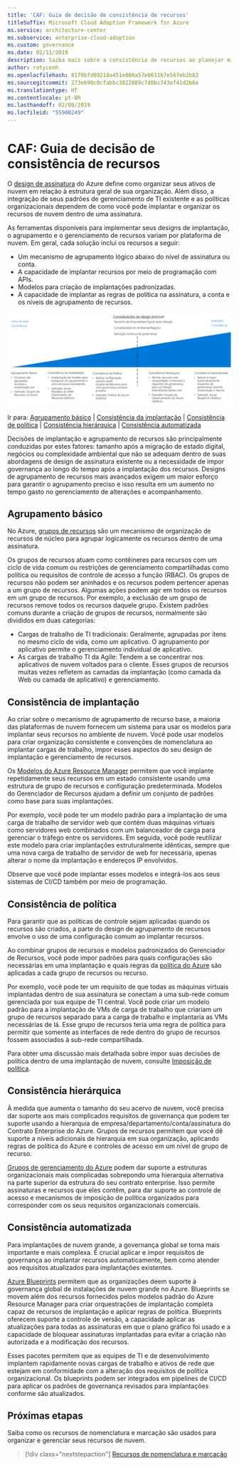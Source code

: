 ```yaml
---
title: 'CAF: Guia de decisão de consistência de recursos'
titleSuffix: Microsoft Cloud Adoption Framework for Azure
ms.service: architecture-center
ms.subservice: enterprise-cloud-adoption
ms.custom: governance
ms.date: 02/11/2019
description: Saiba mais sobre a consistência de recursos ao planejar migrações do Azure.
author: rotycenh
ms.openlocfilehash: 8170bfd09218a451e086a57e0631b7e567eb2b82
ms.sourcegitcommit: 273e690c0cfabbc3822089c7d8bc743ef41d2b6e
ms.translationtype: HT
ms.contentlocale: pt-BR
ms.lasthandoff: 02/08/2019
ms.locfileid: "55900249"
---
```

# <a name="caf-resource-consistency-decision-guide"></a>CAF: Guia de decisão de consistência de recursos

O [design de assinatura](../subscriptions/overview.md) do Azure define como organizar seus ativos de nuvem em relação à estrutura geral de sua organização. Além disso, a integração de seus padrões de gerenciamento de TI existente e as políticas organizacionais dependem de como você pode implantar e organizar os recursos de nuvem dentro de uma assinatura.

As ferramentas disponíveis para implementar seus designs de implantação, o agrupamento e o gerenciamento de recursos variam por plataforma de nuvem. Em geral, cada solução inclui os recursos a seguir:

- Um mecanismo de agrupamento lógico abaixo do nível de assinatura ou conta.
- A capacidade de implantar recursos por meio de programação com APIs.
- Modelos para criação de implantações padronizadas.
- A capacidade de implantar as regras de política na assinatura, a conta e os níveis de agrupamento de recursos.

![Opções de consistência de recurso de plotagem da menos para a maix complexa, alinhadas aos links de salto abaixo](../../_images/discovery-guides/discovery-guide-resource-consistency.png)

Ir para: [Agrupamento básico](#basic-grouping) | [Consistência da implantação](#deployment-consistency) | [Consistência de política](#policy-consistency) | [Consistência hierárquica](#hierarchical-consistency) | [Consistência automatizada](#automated-consistency)

Decisões de implantação e agrupamento de recursos são principalmente conduzidas por estes fatores: tamanho após a migração de estado digital, negócios ou complexidade ambiental que não se adequam dentro de suas abordagens de design de assinatura existente ou a necessidade de impor governança ao longo do tempo após a implantação dos recursos. Designs de agrupamento de recursos mais avançados exigem um maior esforço para garantir o agrupamento preciso e isso resulta em um aumento no tempo gasto no gerenciamento de alterações e acompanhamento.

## <a name="basic-grouping"></a>Agrupamento básico

No Azure, [grupos de recursos](/azure/azure-resource-manager/resource-group-overview#resource-groups) são um mecanismo de organização de recursos de núcleo para agrupar logicamente os recursos dentro de uma assinatura.

Os grupos de recursos atuam como contêineres para recursos com um ciclo de vida comum ou restrições de gerenciamento compartilhadas como política ou requisitos de controle de acesso a função (RBAC). Os grupos de recursos não podem ser aninhados e os recursos podem pertencer apenas a um grupo de recursos. Algumas ações podem agir em todos os recursos em um grupo de recursos. Por exemplo, a exclusão de um grupo de recursos remove todos os recursos daquele grupo. Existem padrões comuns durante a criação de grupos de recursos, normalmente são divididos em duas categorias:

- Cargas de trabalho de TI tradicionais: Geralmente, agrupadas por itens no mesmo ciclo de vida, como um aplicativo. O agrupamento por aplicativo permite o gerenciamento individual de aplicativo.
- As cargas de trabalho TI da Agile: Tendem a se concentrar nos aplicativos de nuvem voltados para o cliente. Esses grupos de recursos muitas vezes refletem as camadas da implantação (como camada da Web ou camada de aplicativo) e gerenciamento.

## <a name="deployment-consistency"></a>Consistência de implantação

Ao criar sobre o mecanismo de agrupamento de recurso base, a maioria das plataformas de nuvem fornecem um sistema para usar os modelos para implantar seus recursos no ambiente de nuvem. Você pode usar modelos para criar organização consistente e convenções de nomenclatura ao implantar cargas de trabalho, impor esses aspectos do seu design de implantação e gerenciamento de recursos.

Os [Modelos do Azure Resource Manager](/azure/azure-resource-manager/resource-group-overview#template-deployment) permitem que você implante repetidamente seus recursos em um estado consistente usando uma estrutura de grupo de recursos e configuração predeterminada. Modelos do Gerenciador de Recursos ajudam a definir um conjunto de padrões como base para suas implantações.

Por exemplo, você pode ter um modelo padrão para a implantação de uma carga de trabalho de servidor web que contém duas máquinas virtuais como servidores web combinados com um balanceador de carga para gerenciar o tráfego entre os servidores. Em seguida, você pode reutilizar este modelo para criar implantações estruturalmente idênticas, sempre que uma nova carga de trabalho de servidor de web for necessária, apenas alterar o nome da implantação e endereços IP envolvidos.

Observe que você pode implantar esses modelos e integrá-los aos seus sistemas de CI/CD também por meio de programação.

## <a name="policy-consistency"></a>Consistência de política

Para garantir que as políticas de controle sejam aplicadas quando os recursos são criados, a parte do design de agrupamento de recursos envolve o uso de uma configuração comum ao implantar recursos.

Ao combinar grupos de recursos e modelos padronizados do Gerenciador de Recursos, você pode impor padrões para quais configurações são necessárias em uma implantação e quais regras da [política do Azure](/azure/governance/policy/overview) são aplicadas a cada grupo de recursos ou recurso.

Por exemplo, você pode ter um requisito de que todas as máquinas virtuais implantadas dentro de sua assinatura se conectam a uma sub-rede comum gerenciada por sua equipe de TI central. Você pode criar um modelo padrão para a implantação de VMs de carga de trabalho que criariam um grupo de recursos separado para a carga de trabalho e implantaria as VMs necessárias de lá. Esse grupo de recursos teria uma regra de política para permitir que somente as interfaces de rede dentro do grupo de recursos fossem associados à sub-rede compartilhada.

Para obter uma discussão mais detalhada sobre impor suas decisões de política dentro de uma implantação de nuvem, consulte [Imposição de política](../policy-enforcement/overview.md).

## <a name="hierarchical-consistency"></a>Consistência hierárquica

À medida que aumenta o tamanho do seu acervo de nuvem, você precisa dar suporte aos mais complicados requisitos de governança que podem ter suporte usando a hierarquia de empresa/departamento/conta/assinatura do Contrato Enterprise do Azure. Grupos de recursos permitem que você dê suporte a níveis adicionais de hierarquia em sua organização, aplicando regras de política do Azure e controles de acesso em um nível de grupo de recurso.

[Grupos de gerenciamento do Azure](../subscriptions/overview.md#management-groups) podem dar suporte a estruturas organizacionais mais complicadas sobrepondo uma hierarquia alternativa na parte superior da estrutura do seu contrato enterprise. Isso permite assinaturas e recursos que eles contêm, para dar suporte ao controle de acesso e mecanismos de imposição de política organizados para corresponder com os seus requisitos organizacionais comerciais.

## <a name="automated-consistency"></a>Consistência automatizada

Para implantações de nuvem grande, a governança global se torna mais importante e mais complexa. É crucial aplicar e impor requisitos de governança ao implantar recursos automaticamente, bem como atender aos requisitos atualizados para implantações existentes.

[Azure Blueprints](/azure/governance/blueprints/overview) permitem que as organizações deem suporte à governança global de instalações de nuvem grande no Azure. Blueprints se movem além dos recursos fornecidos pelos modelos padrão do Azure Resource Manager para criar orquestrações de implantação completa capaz de recursos de implantação e aplicar regras de política. Blueprints oferecem suporte a controle de versão, a capacidade aplicar as atualizações para todas as assinaturas em que o plano gráfico foi usado e a capacidade de bloquear assinaturas implantadas para evitar a criação não autorizada e a modificação dos recursos.

Esses pacotes permitem que as equipes de TI e de desenvolvimento implantem rapidamente novas cargas de trabalho e ativos de rede que estejam em conformidade com a alteração dos requisitos de política organizacional. Os blueprints podem ser integrados em pipelines de CI/CD para aplicar os padrões de governança revisados para implantações conforme são atualizados.

## <a name="next-steps"></a>Próximas etapas

Saiba como os recursos de nomenclatura e marcação são usados para organizar e gerenciar seus recursos de nuvem.

> [!div class="nextstepaction"]
> [Recursos de nomenclatura e marcação](../resource-tagging/overview.md)
